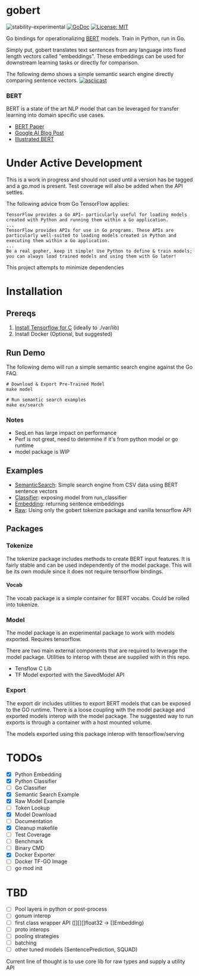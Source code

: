# gobert
![stability-experimental](https://img.shields.io/badge/stability-experimental-orange.svg)
[![GoDoc](https://godoc.org/github.com/kabychow/gobert?status.svg)](https://godoc.org/github.com/kabychow/gobert)
[![License: MIT](https://img.shields.io/badge/License-MIT-yellow.svg)](https://opensource.org/licenses/MIT)

Go bindings for operationalizing [BERT](https://github.com/google-research/bert) models. Train in Python, run in Go.

Simply put, gobert translates text sentences from any language into fixed length vectors called "embeddings".
These embeddings can be used for downstream learning tasks or directly for comparison.


The following demo shows a simple semantic search engine directly comparing sentence vectors.
[![asciicast](https://asciinema.org/a/259849.png)](https://asciinema.org/a/259849?t=10s)


### BERT

BERT is a state of the art NLP model that can be leveraged for transfer learning into domain specific use cases.

* [BERT Paper](https://arxiv.org/abs/1810.04805)
* [Google AI Blog Post](https://ai.googleblog.com/2018/11/open-sourcing-bert-state-of-art-pre.html)
* [Illustrated BERT](http://jalammar.github.io/illustrated-bert/)

# Under Active Development

This is a work in progress and should not used until a version has be tagged and a go.mod is present.
Test coverage will also be added when the API settles.

The following advice from Go TensorFlow applies:
```
TensorFlow provides a Go API— particularly useful for loading models created with Python and running them within a Go application.
...
TensorFlow provides APIs for use in Go programs. These APIs are particularly well-suited to loading models created in Python and executing them within a Go application.
...
Be a real gopher, keep it simple! Use Python to define & train models; you can always load trained models and using them with Go later!
```

This project attempts to minimize dependencies

# Installation

## Prereqs

1. [Install Tensorflow for C](https://www.tensorflow.org/install/lang_c) (ideally to ./var/lib)
2. Install Docker (Optional, but suggested)

## Run Demo

The following demo will run a simple semantic search engine against the Go FAQ.
```
# Download & Export Pre-Trained Model
make model

# Run semantic search examples
make ex/search
```

### Notes

* SeqLen has large impact on performance
* Perf is not great, need to determine if it's from python model or go runtime
* model package is WIP

## Examples

* [SemanticSearch](examples/semantic-search): Simple search engine from CSV data using BERT sentence vectors
* [Classifier](examples/classifier/main.go): exposing model from run_classifier
* [Embedding](examples/embedding/main.go): returning sentence embeddings
* [Raw](examples/raw-model/main.go): Using only the gobert tokenize package and vanilla tensorflow API

## Packages

### Tokenize

The tokenize package includes methods to create BERT input features. It is fairly stable and can be used independently of the model package.
This will be its own module since it does not require tensorflow bindings.

#### Vocab

The vocab package is a simple container for BERT vocabs. Could be rolled into tokenize.

###  Model

The model package is an experimental package to work with models exported. Requires tensorflow.

There are two main external components that are required to leverage the model package. Utilities to interop with these are supplied with in this repo.

* Tensflow C Lib
* TF Model exported with the SavedModel API

### Export

The export dir includes utilities to export BERT models that can be exposed to the GO runtime.
There is a loose coupling with the model package and exported models interop with the model package.
The suggested way to run exports is through a container with a host mounted volume.

The models exported using this package interop with tensorflow/serving


# TODOs
- [X] Python Embedding
- [X] Python Classifier
- [ ] Go Classifier
- [X] Semantic Search Example
- [X] Raw Model Example
- [ ] Token Lookup
- [X] Model Download
- [ ] Documentation
- [X] Cleanup makefile
- [ ] Test Coverage
- [ ] Benchmark
- [ ] Binary CMD
- [X] Docker Exporter
- [ ] Docker TF-GO Image
- [ ] go mod init

# TBD
- [ ] Pool layers in python or post-process
- [ ] gonum interop
- [ ] first class wrapper API ([][][]float32 -> []Embedding)
- [ ] proto interops
- [ ] pooling strategies
- [ ] batching
- [ ] other tuned models (SentencePrediction, SQUAD)

Current line of thought is to use core lib for raw types and supply a utility API
